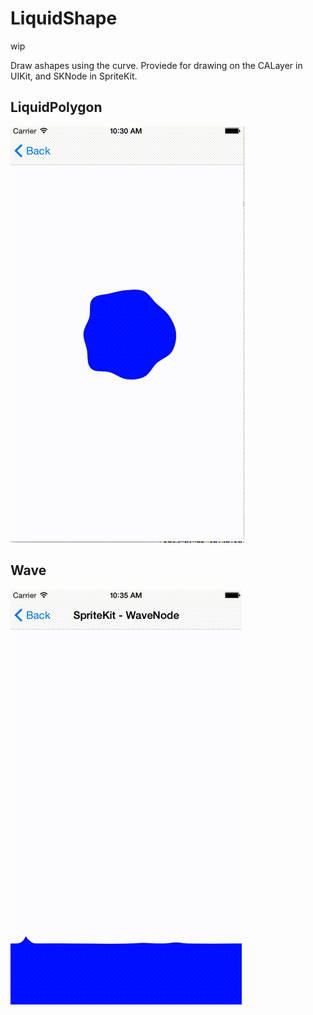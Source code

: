 # LiquidShape

wip

 Draw ashapes using the curve.
Proviede for drawing on the CALayer in UIKit, and SKNode in SpriteKit.

## LiquidPolygon



![LiquidShape](./LiquidShape.gif)

## Wave

![Wave](./Wave.gif)

